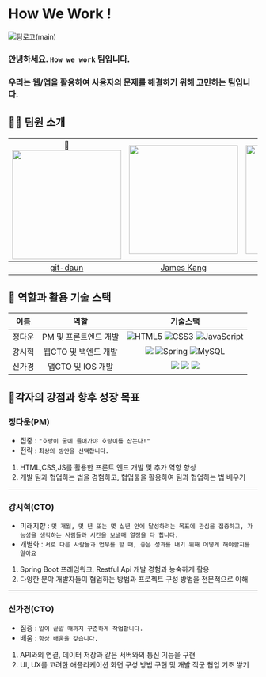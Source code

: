 # How We Work !

![팀로고(main)](https://user-images.githubusercontent.com/79829085/152790831-a2184e81-b9e7-4aae-891c-aa33b8a96447.png)

### __안녕하세요. `How we work` 팀입니다.__ 

### __우리는 웹/앱을 활용하여 사용자의 문제를 해결하기 위해 고민하는 팀입니다.__

## 🙋‍♂️ 팀원 소개

|👑 <br>[<img src="https://avatars.githubusercontent.com/u/94218285?v=4" width="220px;" alt=""/>](https://github.com/git-daun) | [<img src="https://avatars.githubusercontent.com/u/79829085?v=4" width="220px">](https://github.com/Si-Hyeak-KANG)|[<img src="https://avatars.githubusercontent.com/u/82161055?v=4" width="220px" >](https://github.com/happyduck-git) |
|:---:|:---:|:---:|
|[git-daun](https://github.com/git-daun) |[James Kang](https://github.com/Si-Hyeak-KANG) |[GG](https://github.com/happyduck-git)| 


## 🧩 역할과 활용 기술 스택
|이름|역할|기술스택|
|:---:|:---:|:---:|
|정다운|PM 및 프론트엔드 개발|![HTML5](https://img.shields.io/badge/html5-%23E34F26.svg?style=for-the-btn&logo=html5&logoColor=white)&nbsp;![CSS3](https://img.shields.io/badge/css3-%231572B6.svg?style=for-the-btn&logo=css3&logoColor=white)&nbsp;![JavaScript](https://img.shields.io/badge/javascript-%23F7DF1E.svg?style=for-the-btn&logo=javascript&logoColor=black)|
|강시혁|웹CTO 및 백엔드 개발|<img src="https://img.shields.io/badge/java-007396?style=for-the-btn&logo=java&logoColor=white">&nbsp;![Spring](https://img.shields.io/badge/spring-%236DB33F.svg?style=for-the-btn&logo=spring&logoColor=white)&nbsp;![MySQL](https://img.shields.io/badge/mysql-%2300f.svg?style=for-the-btn&logo=mysql&logoColor=white)|
|신가경|앱CTO 및 IOS 개발|<img src="https://img.shields.io/badge/Swfit-FA7343?style=for-the-btn&logo=Swift&logoColor=white"/>&nbsp;<img src="https://img.shields.io/badge/iOS-000000?style=for-the-btn&logo=Apple&logoColor=white"/>&nbsp;<img src="https://img.shields.io/badge/Xcode-147EFB?style=for-the-btn&logo=Xcode&logoColor=white"/>|

## 💪각자의 강점과 향후 성장 목표

### 정다운(PM)

* 집중 :
` "호랑이 굴에 들어가야 호랑이를 잡는다!" `
* 전략 :
`최상의 방안을 선택합니다.`

1) HTML,CSS,JS를 활용한 프론트 엔드 개발 및 추가 역향 향상
2) 개발 팀과 협업하는 법을 경험하고, 협업툴을 활용하여 팀과 협업하는 법 배우기

---

### 강시혁(CTO)

* 미래지향 :
`몇 개월, 몇 년 또는 몇 십년 안에 달성하려는 목표에 관심을 집중하고, 가능성을 생각하는 사람들과 시간을 보낼때 열정을 다 합니다.`
* 개별화 :
`서로 다른 사람들과 업무를 할 때, 좋은 성과를 내기 위해 어떻게 해야할지를 알아요`

1) Spring Boot 프레임워크, Restful Api 개발 경험과 능숙하게 활용
2) 다양한 분야 개발자들이 협업하는 방법과 프로젝트 구성 방법을 전문적으로 이해
---

### 신가경(CTO)

* 집중 :
`일이 끝알 때까지 꾸준하게 작업합니다.`
* 배움 :
`항상 배움을 갖습니다.`

1. API와의 연결, 데이터 저장과 같은 서버와의 통신 기능을 구현
2. UI, UX를 고려한 애플리케이션 화면 구성 방법 구현 및 개발 직군 협업 기초 쌓기
